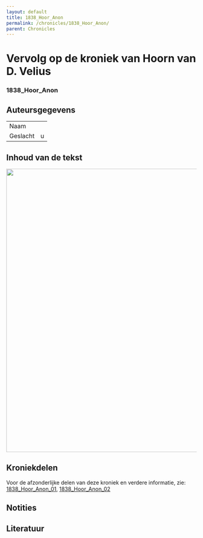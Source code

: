 ```yaml
---
layout: default
title: 1838_Hoor_Anon
permalink: /chronicles/1838_Hoor_Anon/
parent: Chronicles
--- 
```



# Vervolg op de kroniek van Hoorn van D. Velius

### 1838_Hoor_Anon 

## Auteursgegevens 

| | | 
| --------------- | --------------- | 
| Naam |   | 
| Geslacht | u | 

## Inhoud van de tekst 

[<img src="..\..\barplots_chronicles\1838_Hoor_Anon.jpg" width="750"/>](..\..\barplots_chronicles\1838_Hoor_Anon.jpg) 

## Kroniekdelen

Voor de afzonderlijke delen van deze kroniek en verdere informatie, zie: [1838_Hoor_Anon_01](https://chroniclingnovelty.github.io/corpus-documentation/chronicles/1838_Hoor_Anon_01), [1838_Hoor_Anon_02](https://chroniclingnovelty.github.io/corpus-documentation/chronicles/1838_Hoor_Anon_02)

## Notities 

## Literatuur 

